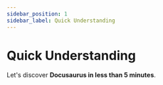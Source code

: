 ```yaml
---
sidebar_position: 1
sidebar_label: Quick Understanding
---
```


# Quick Understanding

Let's discover **Docusaurus in less than 5 minutes**.
